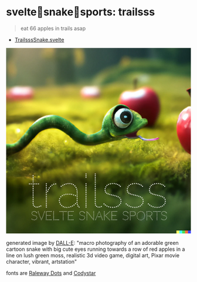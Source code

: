 # svelte🐍snake🐍sports: trailsss

> eat 66 apples in trails asap

- [TrailsssSnake.svelte](./TrailsssSnake.svelte)

<a href="https://sss.ryanatkn.com/trailsss"><img src="/static/assets/trailsss.webp" alt="logo for trailsss, macro photography of an adorable green cartoon snake with big cute eyes running towards a row of red apples in a line on lush green moss, realistic 3d video game, digital art, Pixar movie character, vibrant, artstation" /></a>

generated image by [DALL-E](https://wikipedia.org/wiki/DALL-E):
"macro photography of an adorable green cartoon snake with big cute eyes running towards a row of red apples in a line on lush green moss, realistic 3d video game, digital art, Pixar movie character, vibrant, artstation"

fonts are [Raleway Dots](https://fonts.google.com/specimen/Raleway+Dots)
and [Codystar](https://fonts.google.com/specimen/Codystar)
